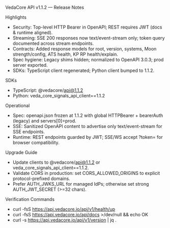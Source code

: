 VedaCore API v1.1.2 — Release Notes

Highlights
- Security: Top-level HTTP Bearer in OpenAPI; REST requires JWT (docs & runtime aligned).
- Streaming: SSE 200 responses now text/event-stream only; token query documented across stream endpoints.
- Contracts: Added response models for root, version, systems, Moon strength/config, ATS health, KP RP health/explain.
- Spec hygiene: Legacy shims hidden; normalized to OpenAPI 3.0.3; prod server exported.
- SDKs: TypeScript client regenerated; Python client bumped to 1.1.2.

SDKs
- TypeScript: @vedacore/api@1.1.2
- Python: veda_core_signals_api_client==1.1.2

Operational
- Spec: openapi.json frozen at 1.1.2 with global HTTPBearer + bearerAuth (legacy) and servers[0]=prod.
- SSE: Sanitized OpenAPI content to advertise only text/event-stream for SSE endpoints.
- Runtime: REST endpoints guarded by JWT; SSE/WS accept ?token= for browser compatibility.

Upgrade Guide
- Update clients to @vedacore/api@1.1.2 or veda_core_signals_api_client==1.1.2.
- Validate CORS in production: set CORS_ALLOWED_ORIGINS to explicit protocol-prefixed domains.
- Prefer AUTH_JWKS_URL for managed IdPs; otherwise set strong AUTH_JWT_SECRET (>=32 chars).

Verification Commands
- curl -fsS https://api.vedacore.io/api/v1/health/up
- curl -fsS https://api.vedacore.io/api/docs >/dev/null && echo OK
- curl -s https://api.vedacore.io/api/v1/version | jq .

